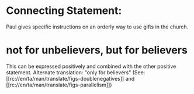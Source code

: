 # Connecting Statement:

Paul gives specific instructions on an orderly way to use gifts in the church.

# not for unbelievers, but for believers

This can be expressed positively and combined with the other positive statement. Alternate translation: "only for believers" (See: [[rc://en/ta/man/translate/figs-doublenegatives]] and [[rc://en/ta/man/translate/figs-parallelism]])

